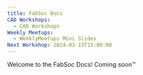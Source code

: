 ```yaml
---
title: FabSoc Docs
CAD Workshops:
  - CAD Workshops
Weekly Meetups:
  - WeeklyMeetups Mini Slides
Next Workshop: 2024-03-13T15:00:00
---
```

Welcome to the FabSoc Docs! Coming soon™


